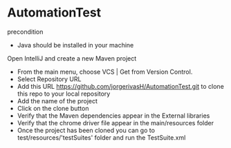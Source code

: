 # AutomationTest

precondition
- Java should be installed in your machine


Open IntelliJ and create a new Maven project

- From the main menu, choose VCS | Get from Version Control.
- Select Repository URL
- Add this URL https://github.com/jorgerivasH/AutomationTest.git to clone this repo to your local repository
- Add the name of the project 
- Click on the clone button
- Verify that the Maven dependencies appear in the External libraries
- Verify that the chrome driver file appear in the main/resources folder
- Once the project has been cloned you can go to test/resources/'testSuites' folder and run the TestSuite.xml
